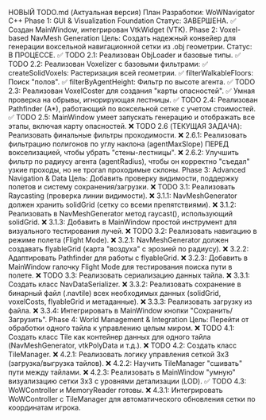 НОВЫЙ TODO.md (Актуальная версия)
План Разработки: WoWNavigator C++
Phase 1: GUI & Visualization Foundation
Статус: ЗАВЕРШЕНА.
✅ Создан MainWindow, интегрирован VtkWidget (VTK).
Phase 2: Voxel-based NavMesh Generation
Цель: Создать надежный конвейер для генерации воксельной навигационной сетки из .obj геометрии.
Статус: В ПРОЦЕССЕ.
✅ TODO 2.1: Реализован ObjLoader и базовые типы.
✅ TODO 2.2: Реализован Voxelizer с базовыми фильтрами:
✅ createSolidVoxels: Растеризация всей геометрии.
✅ filterWalkableFloors: Поиск "полов".
✅ filterByAgentHeight: Фильтр по высоте агента.
✅ TODO 2.3: Реализован VoxelCoster для создания "карты опасностей".
✅ Умная проверка на обрывы, игнорирующая лестницы.
✅ TODO 2.4: Реализован Pathfinder (A*), работающий по воксельной сетке с учетом стоимостей.
✅ TODO 2.5: MainWindow умеет запускать генерацию и отображать все этапы, включая карту опасностей.
❌ TODO 2.6 (ТЕКУЩАЯ ЗАДАЧА): Реализовать финальные фильтры проходимости.
❌ 2.6.1: Реализовать фильтрацию полигонов по углу наклона (agentMaxSlope) ПЕРЕД вокселизацией, чтобы убрать "стены-лестницы".
❌ 2.6.2: Улучшить фильтр по радиусу агента (agentRadius), чтобы он корректно "съедал" узкие проходы, но не трогал проходимые склоны.
Phase 3: Advanced Navigation & Data
Цель: Добавить проверку видимости, поддержку полетов и систему сохранения/загрузки.
❌ TODO 3.1: Реализовать Raycasting (проверка линии видимости).
❌ 3.1.1: NavMeshGenerator должен хранить solidGrid (сетку со всеми препятствиями).
❌ 3.1.2: Реализовать в NavMeshGenerator метод raycast(), использующий solidGrid.
❌ 3.1.3: Добавить в MainWindow простой инструмент для визуального тестирования лучей.
❌ TODO 3.2: Реализовать навигацию в режиме полета (Flight Mode).
❌ 3.2.1: NavMeshGenerator должен создавать flyableGrid (карта "воздуха" с эрозией по радиусу).
❌ 3.2.2: Адаптировать Pathfinder для работы с flyableGrid.
❌ 3.2.3: Добавить в MainWindow галочку Flight Mode для тестирования поиска пути в полете.
❌ TODO 3.3: Реализовать сериализацию данных тайла.
❌ 3.3.1: Создать класс NavDataSerializer.
❌ 3.3.2: Реализовать сохранение в бинарный файл (.navtile) всех необходимых данных (solidGrid, voxelCosts, flyableGrid и метаданные).
❌ 3.3.3: Реализовать загрузку из файла.
❌ 3.3.4: Интегрировать в MainWindow кнопки "Сохранить/Загрузить".
Phase 4: World Management & Integration
Цель: Перейти от обработки одного тайла к управлению целым миром.
❌ TODO 4.1: Создать класс Tile как контейнер данных для одного тайла (NavMeshGenerator, vtkPolyData и т.д.).
❌ TODO 4.2: Создать класс TileManager.
❌ 4.2.1: Реализовать логику управления сеткой 3x3 (загрузка/выгрузка тайлов).
❌ 4.2.2: Научить TileManager "сшивать" пути между тайлами.
❌ 4.2.3: Реализовать в MainWindow "умную" визуализацию сетки 3x3 с уровнями детализации (LOD).
✅ TODO 4.3: WoWController и MemoryReader готовы.
❌ 4.3.1: Интегрировать WoWController с TileManager для автоматического обновления сетки по координатам игрока.